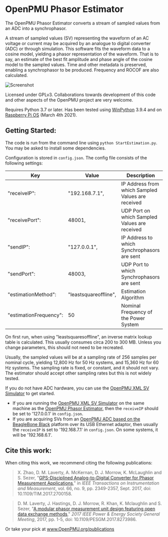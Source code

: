 # OpenPMU Phasor Estimator
The OpenPMU Phasor Estimator converts a stream of sampled values from an ADC into a synchrophasor.

A stream of sampled values (SV) representing the waveform of an AC voltage or current may be acquired by an analogue to digital converter (ADC) or through simulation.  This software fits the waveform data to a cosine model, yielding a phasor representation of the waveform.  That is to say, an estimate of the best fit amplitude and phase angle of the cosine model to the sampled values.  Time and other metadata is preserved, enabling a synchrophasor to be produced. Frequency and ROCOF are also calculated.

![Screenshot](/images/OpenPMU_Phasor_Estimator.png)

Licensed under GPLv3. Collaborations towards development of this code and other aspects of the OpenPMU project are very welcome.

Requires Python 3.7 or later.  Has been tested using [WinPython](https://winpython.github.io/) 3.9.4 and on [Raspberry Pi OS](https://www.raspberrypi.org/software/operating-systems/) (March 4th 2021).

## Getting Started:

The code is run from the command line using `python StartEstimation.py`.  You may be asked to install some dependencies.

Configuration is stored in `config.json`.  The config file consists of the following settings:  

| Key | Value | Description |
|-----|-------|-------------|
|"receiveIP": | "192.168.7.1", | IP Address from which Sampled Values are received |
|"receivePort": | 48001, | UDP Port on which Sampled Values are received |
|"sendIP": | "127.0.0.1", | IP Address to which Synchrophasors are sent |
|"sendPort": | 48003, | UDP Port to which Synchrophasors are sent |
|"estimationMethod": | "leastsquareoffline", | Estimation Algorithm |
|"estimationFrequency": | 50 | Nominal Frequency of the Power System |

On first run, when using "leastsquaresoffline", an inverse matrix lookup table is calculated.  This usually consumes circa 200 to 300 MB.  Unless you change parameters, this should not need to be recreated.

Usually, the sampled values will be at a sampling rate of 256 samples per nominal cycle, yielding 12,800 Hz for 50 Hz systems, and 15,360 Hz for 60 Hz systems.  The sampling rate is fixed, or constant, and it should not vary.  The estimator should accept other sampling rates but this is not widely tested.

If you do not have ADC hardware, you can use the [OpenPMU XML SV Simulator](https://github.com/OpenPMU/OpenPMU_XML_SV_Simulator) to get started.  

* If you are running the [OpenPMU XML SV Simulator](https://github.com/OpenPMU/OpenPMU_XML_SV_Simulator)  on the same machine as the [OpenPMU Phasor Estimator](https://github.com/OpenPMU/OpenPMU_Phasor_Estimator), then the `receiveIP` should be set to '127.0.0.1' in `config.json`.  
* If you are acquiring SVs from an [OpenPMU ADC based on the BeagleBone Black](https://ieeexplore.ieee.org/document/7931698) platform over its USB Ethernet adaptor, then usually the `receiveIP` is set to '192.168.7.1' in `config.json`.  On some systems, it will be '192.168.6.1'.

## Cite this work:

When citing this work, we recommend citing the following publications:

> X. Zhao, D. M. Laverty, A. McKernan, D. J. Morrow, K. McLaughlin and S. Sezer, "[GPS-Disciplined Analog-to-Digital Converter for Phasor Measurement Applications](https://ieeexplore.ieee.org/document/7931698)," in _IEEE Transactions on Instrumentation and Measurement_, vol. 66, no. 9, pp. 2349-2357, Sept. 2017, doi: 10.1109/TIM.2017.2700158.

> D. M. Laverty, J. Hastings, D. J. Morrow, R. Khan, K. Mclaughlin and S. Sezer, "[A modular phasor measurement unit design featuring open data exchange methods](https://ieeexplore.ieee.org/document/8273986)," _2017 IEEE Power & Energy Society General Meeting_, 2017, pp. 1-5, doi: 10.1109/PESGM.2017.8273986.

Or take your pick at www.OpenPMU.org/publications
